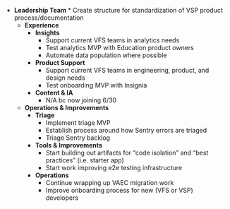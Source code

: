*   **Leadership Team**
        *   Create structure for standardization of VSP product process/documentation
    *   **Experience**
        *   **Insights**
            *   Support current VFS teams in analytics needs
            *   Test analytics MVP with Education product owners
            *   Automate data population where possible
        *   **Product Support**
            *   Support current VFS teams in engineering, product, and design needs
            *   Test onboarding MVP with Insignia
        *   **Content & IA**
            *   N/A bc now joining 6/30
    *   **Operations & Improvements**
        *   **Triage**
            *   Implement triage MVP
            *   Establish process around how Sentry errors are triaged
            *   Triage Sentry backlog
        *   **Tools & Improvements**
            *   Start building out artifacts for “code isolation” and “best practices” (i.e. starter app)
            *   Start work improving e2e testing infrastructure
        *   **Operations**
            *   Continue wrapping up VAEC migration work
            *   Improve onboarding process for new (VFS or VSP) developers
